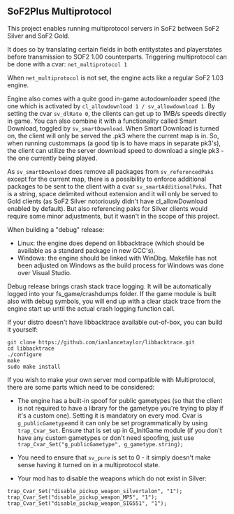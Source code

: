 ## SoF2Plus Multiprotocol

This project enables running multiprotocol servers in SoF2 between SoF2 Silver and SoF2 Gold.

It does so by translating certain fields in both entitystates and playerstates before transmission to SOF2 1.00 counterparts.
Triggering multiprotocol can be done with a cvar: ```net_multiprotocol 1``` 

When ```net_multiprotocol``` is not set, the engine acts like a regular SoF2 1.03 engine.

Engine also comes with a quite good in-game autodownloader speed (the one which is activated by ```cl_allowdownload 1 / sv_allowdownload 1```. By setting the cvar ```sv_dlRate 0```, the clients can get up to 1MB/s speeds directly in game.
You can also combine it with a functionality called Smart Download, toggled by ```sv_smartDownload```. When Smart Download is turned on, the client will only be served the .pk3 where the current map is in. So, when running custommaps (a good tip is to have maps in separate pk3's), the client can utilize the server download speed to download a single pk3 - the one currently being played.

As ```sv_smartDownload``` does remove all packages from ```sv_referencedPaks``` except for the current map, there is a possibility to enforce additional packages to be sent to the client with a cvar ```sv_smartAdditionalPaks```. That is a string, space delimited without extension and it will only be served to Gold clients (as SoF2 Silver notoriously didn't have cl_allowDownload enabled by default). But also referencing paks for Silver clients would require some minor adjustments, but it wasn't in the scope of this project.

When building a "debug" release:
* Linux: the engine does depend on libbacktrace (which should be available as a standard package in new GCC's).
* Windows: the engine should be linked with WinDbg. Makefile has not been adjusted on Windows as the build process for Windows was done over Visual Studio.

Debug release brings crash stack trace logging. It will be automatically logged into your fs_game/crashdumps folder. If the game module is built also with debug symbols, you will end up with a clear stack trace from the engine start up until the actual crash logging function call.

If your distro doesn't have libbacktrace available out-of-box, you can build it yourself:
```
git clone https://github.com/ianlancetaylor/libbacktrace.git
cd libbacktrace
./configure
make
sudo make install
```



If you wish to make your own server mod compatible with Multiprotocol, there are some parts which need to be considered:

* The engine has a built-in spoof for public gametypes (so that the client is not required to have a library for the gametype you're trying to play if it's a custom one). Setting it is mandatory on every mod. Cvar is ```g_publicGametype```and it can only be set programmatically by using ```trap_Cvar_Set```. Ensure that is set up in G_InitGame module (if you don't have any custom gametypes or don't need spoofing, just use ```trap_Cvar_Set("g_publicGametype", g_gametype.string);```

* You need to ensure that ```sv_pure``` is set to 0 - it simply doesn't make sense having it turned on in a multiprotocol state.

* Your mod has to disable the weapons which do not exist in Silver: 

```
trap_Cvar_Set("disable_pickup_weapon_silvertalon", "1");
trap_Cvar_Set("disable_pickup_weapon_MP5", "1");
trap_Cvar_Set("disable_pickup_weapon_SIG551", "1");
```


